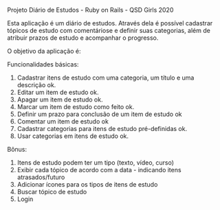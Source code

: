 Projeto Diário de Estudos - Ruby on Rails - QSD Girls 2020

Esta aplicação é um diário de estudos. 
Através dela é possível cadastrar tópicos de estudo com comentáriose e definir suas categorias, além de atribuir prazos de estudo e acompanhar o progresso.

O objetivo da aplicação é:

Funcionalidades básicas:
1. Cadastrar itens de estudo com uma categoria, um título e uma descrição ok.
2. Editar um item de estudo ok.
3. Apagar um item de estudo ok.
4. Marcar um item de estudo como feito ok.
5. Definir um prazo para conclusão de um item de estudo ok
6. Comentar um item de estudo ok
7. Cadastrar categorias para itens de estudo pré-definidas ok.
8. Usar categorias em itens de estudo ok.

Bônus:

1. Itens de estudo podem ter um tipo (texto, vídeo, curso)
2. Exibir cada tópico de acordo com a data - indicando itens atrasados/futuro
3. Adicionar ícones para os tipos de itens de estudo
4. Buscar tópico de estudo
5. Login

